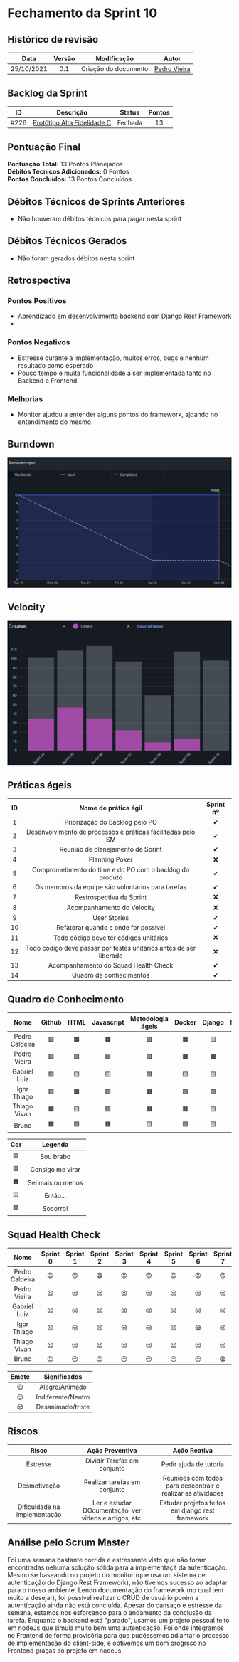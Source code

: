 # Fechamento da Sprint 10

## Histórico de revisão

|  **Data**  | **Versão** |   **Modificação**    |                  **Autor**                  |
| :--------: | :--------: | :------------------: | :-----------------------------------------: |
| 25/10/2021 |    0.1     | Criação do documento | [Pedro Vieira](https://github.com/Pedro-V8) |

## Backlog da Sprint

| **ID** |                                      **Descrição**                                       | **Status** | **Pontos** |
| :----: | :--------------------------------------------------------------------------------------: | :--------: | :--------: |
|  #226  | [Protótipo Alta Fidelidade C](https://github.com/fga-eps-mds/2021-1-hospitalar/pull/226) |  Fechada   |     13     |

## Pontuação Final

**Pontuação Total:** 13 Pontos Planejados <br>
**Débitos Técnicos Adicionados:** 0 Pontos <br>
**Pontos Concluídos:** 13 Pontos Concluídos <br>

## Débitos Técnicos de Sprints Anteriores

- Não houveram débitos técnicos para pagar nesta sprint

## Débitos Técnicos Gerados

- Não foram gerados débitos nesta sprint

## Retrospectiva

### Pontos Positivos

- Aprendizado em desenvolvimento backend com Django Rest Framework
-

### Pontos Negativos

- Estresse durante a implementação, muitos erros, bugs e nenhum resultado como esperado
- Pouco tempo e muita funcionalidade a ser implementada tanto no Backend e Frontend.

### Melhorias

- Monitor ajudou a entender alguns pontos do framework, ajdando no entendimento do mesmo.

## Burndown

![Burndown](/docs/assets/sprints/time_c/sprint10/Burndown10.png)

## Velocity

![Velocity](/docs/assets/sprints/time_c/sprint10/velocity10.png)

## Práticas ágeis

| ID  |                        Nome de prática ágil                        | Sprint nº |
| :-: | :----------------------------------------------------------------: | :-------: |
|  1  |                   Priorização do Backlog pelo PO                   | &#10004;  |
|  2  |    Desenvolvimento de processos e práticas facilitadas pelo SM     | &#10004;  |
|  3  |                 Reunião de planejamento de Sprint                  | &#10004;  |
|  4  |                           Planning Poker                           | &#10060;  |
|  5  |      Comprometimento do time e do PO com o backlog do produto      | &#10004;  |
|  6  |         Os membros da equipe são voluntários para tarefas          | &#10004;  |
|  7  |                      Restrospectiva da Sprint                      | &#10060;  |
|  8  |                     Acompanhamento do Velocity                     | &#10060;  |
|  9  |                            User Stories                            | &#10004;  |
| 10  |                Refatorar quando e onde for possível                | &#10004;  |
| 11  |               Todo código deve ter códigos unitários               | &#10060;  |
| 12  | Todo código deve passar por testes unitários antes de ser liberado | &#10060;  |
| 13  |                Acompanhamento do Squad Health Check                | &#10004;  |
| 14  |                      Quadro de conhecimentos                       | &#10004;  |

## Quadro de Conhecimento

|      Nome      |  Github   |   HTML    | Javascript | Metodologia ágeis |  Docker   |  Django   |  Mongodb  |
| :------------: | :-------: | :-------: | :--------: | :---------------: | :-------: | :-------: | :-------: |
| Pedro Caldeira | &#129001; | &#128999; | &#128999;  |     &#129001;     | &#128999; | &#129000; | &#129000; |
|  Pedro Vieira  | &#129001; | &#129001; | &#128998;  |     &#129001;     | &#128999; | &#128999; | &#129001; |
|  Gabriel Luiz  | &#129001; | &#129000; | &#129000;  |     &#129001;     | &#129000; | &#129000; | &#129000; |
|  Igor Thiago   | &#129001; | &#128999; | &#129001;  |     &#128999;     | &#129001; | &#129001; | &#129001; |
|  Thiago Vivan  | &#128999; | &#129000; | &#129001;  |     &#128999;     | &#128999; | &#129000; | &#128997; |
|     Bruno      | &#128999; | &#129001; | &#128999;  |     &#129000;     | &#129001; | &#129000; | &#128997; |

|    Cor    |      Legenda      |
| :-------: | :---------------: |
| &#128998; |     Sou brabo     |
| &#129001; | Consigo me virar  |
| &#128999; | Sei mais ou menos |
| &#129000; |     Então...      |
| &#128997; |     Socorro!      |

## Squad Health Check

|      Nome      | Sprint 0  | Sprint 1  | Sprint 2  | Sprint 3  | Sprint 4  | Sprint 5  | Sprint 6  | Sprint 7  | Sprint 8  | Sprint 9  | Sprint 10 |
| :------------: | :-------: | :-------: | :-------: | :-------: | :-------: | :-------: | :-------: | :-------: | :-------: | :-------: | :-------: |
| Pedro Caldeira | &#128521; | &#128529; | &#128554; | &#128521; | &#128529; | &#128521; | &#128521; | &#128529; | &#128529; | &#128529; | &#128521; |
|  Pedro Vieira  | &#128521; | &#128529; | &#128529; | &#128521; | &#128529; | &#128529; | &#128529; | &#128529; | &#128521; | &#128521; | &#128529; |
|  Gabriel Luiz  | &#128521; | &#128529; | &#128521; | &#128521; | &#128521; | &#128529; | &#128529; | &#128529; | &#128521; | &#128554; | &#128529; |
|  Igor Thiago   | &#128521; | &#128529; | &#128521; | &#128529; | &#128529; | &#128521; | &#128554; | &#128521; | &#128521; | &#128529; | &#128554; |
|  Thiago Vivan  | &#128521; | &#128529; | &#128521; | &#128529; | &#128529; | &#128521; | &#128529; | &#128529; | &#128521; | &#128529; | &#128554; |
|     Bruno      | &#128521; | &#128529; | &#128521; | &#128529; | &#128529; | &#128529; | &#128529; | &#128554; | &#128521; | &#128529; | &#128529; |

|   Emote   |    Significados    |
| :-------: | :----------------: |
| &#128521; |   Alegre/Animado   |
| &#128529; | Indiferente/Neutro |
| &#128554; | Desanimado/triste  |

## Riscos

|          **Risco**           |                  **Ação Preventiva**                   |                       **Ação Reativa**                       |
| :--------------------------: | :----------------------------------------------------: | :----------------------------------------------------------: |
|           Estresse           |              Dividir Tarefas em conjunto               |                    Pedir ajuda de tutoria                    |
|         Desmotivação         |              Realizar tarefas em conjunto              | Reuniões com todos para descontrair e realizar as atividades |
| Dificuldade na implementação | Ler e estudar DOcumentação, ver vídeos e artigos, etc. |       Estudar projetos feitos em django rest framework       |

<!-- ## Burndown de Riscos (???) -->

## Análise pelo Scrum Master

Foi uma semana bastante corrida e estressante visto que não foram encontradas nehuma solução sólida para a implementaçã da autenticação. Mesmo se baseando no projeto do monitor (que usa um sistema de autenticação do Django Rest Framework), não tivemos sucesso ao adaptar para o nosso ambiente. Lendo documentação do framework (no qual tem muito a desejar), foi possível realizar o CRUD de usuário porém a autenticação ainda não está concluída. Apesar do cansaço e estresse da semana, estamos nos esforçando para o andamento da conclusão da tarefa. Enquanto o backend está "parado", usamos um projeto pessoal feito em nodeJs que simula muito bem uma autenticação. Foi onde integramos no Frontend de forma provisória para que pudéssemos adiantar o processo de implementação do client-side, e obtivemos um bom progrsso no Frontend graças ao projeto em nodeJs.
